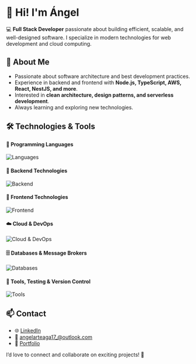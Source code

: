 # 👋 Hi! I'm Ángel  

💻 **Full Stack Developer** passionate about building efficient, scalable, and well-designed software. I specialize in modern technologies for web development and cloud computing.  

<!--![GitHub Stats](https://github-readme-stats.vercel.app/api?username=ssssshel&show_icons=true&theme=holi)-->

## 🚀 About Me  
- Passionate about software architecture and best development practices.  
- Experience in backend and frontend with **Node.js, TypeScript, AWS, React, NestJS, and more**.  
- Interested in **clean architecture, design patterns, and serverless development**.  
- Always learning and exploring new technologies.  

## 🛠️ Technologies & Tools
#### **📌 Programming Languages**  
![Languages](https://skillicons.dev/icons?i=js,ts,go,java,python,php,bash)  

#### **🚀 Backend Technologies**  
![Backend](https://skillicons.dev/icons?i=nodejs,deno,spring,laravel)  

#### **🎨 Frontend Technologies**  
![Frontend](https://skillicons.dev/icons?i=react,angular,vue,html,css,tailwind)  

#### **☁️ Cloud & DevOps**  
![Cloud & DevOps](https://skillicons.dev/icons?i=aws,gcp,docker,terraform)  

#### **🗄️ Databases & Message Brokers**  
![Databases](https://skillicons.dev/icons?i=mongo,postgres,mysql,redis,rabbitmq)  

#### **🔧 Tools, Testing & Version Control**  
![Tools](https://skillicons.dev/icons?i=git,jest)

## 📫 Contact  
- 🌐 [LinkedIn](https://www.linkedin.com/in/angelart179)  
- 📧 angelarteaga17_@outlook.com 
- 🚀 [Portfolio](https://ssssshel.vercel.app/)

I’d love to connect and collaborate on exciting projects! 🚀  
